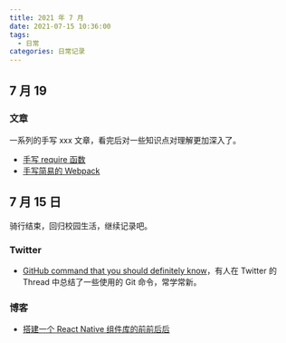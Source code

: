 ```yaml
---
title: 2021 年 7 月
date: 2021-07-15 10:36:00
tags: 
  - 日常
categories: 日常记录
---
```


## 7 月 19

### 文章

一系列的手写 xxx 文章，看完后对一些知识点对理解更加深入了。

- [手写 require 函数](https://segmentfault.com/a/1190000023828613)
- [手写简易的 Webpack](https://segmentfault.com/a/1190000039231950)

## 7 月 15 日

骑行结束，回归校园生活，继续记录吧。

### Twitter

- [GitHub command that you should definitely know](https://twitter.com/ravikmmr/status/1415252179515060228)，有人在 Twitter 的 Thread 中总结了一些使用的 Git 命令，常学常新。

### 博客

- [搭建一个 React Native 组件库的前前后后](https://juejin.cn/post/6983854006124675108)



